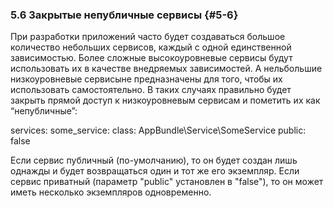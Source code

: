 ### 5.6 Закрытые непубличные сервисы {#5-6}

При разработки приложений часто будет создаваться большое количество небольших сервисов, каждый с одной единственной зависимостью. Более сложные высокоуровневые сервисы будут использовать их в качестве внедряемых зависимостей. А нельбольшие низкоуровневые сервисыне предназначены для того, чтобы их использовать самостоятельно. В таких случаях правильно будет закрыть прямой доступ к низкоуровневым сервисам и пометить их как “непубличные”:

services:   some_service:        class: AppBundle\Service\SomeService        public: false

Если сервис публичный (по-умолчанию), то он будет создан лишь однажды и будет возвращаться один и тот же его экземпляр. Если сервис приватный (параметр "public" установлен в "false"), то он может иметь несколько экземпляров одновременно.
